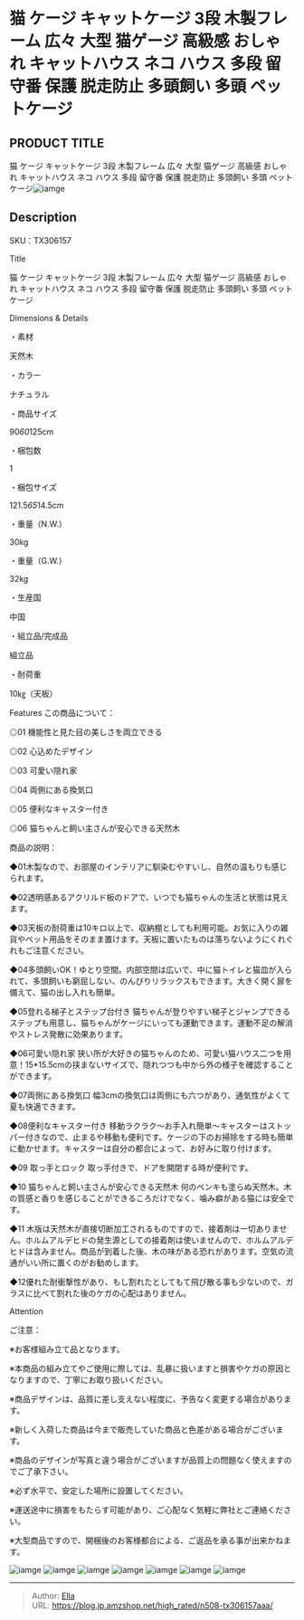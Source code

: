 # 猫 ケージ キャットケージ 3段 木製フレーム 広々 大型 猫ゲージ 高級感 おしゃれ キャットハウス ネコ ハウス 多段 留守番 保護 脱走防止 多頭飼い 多頭 ペットケージ


## PRODUCT TITLE 

猫 ケージ キャットケージ 3段 木製フレーム 広々 大型 猫ゲージ 高級感 おしゃれ キャットハウス ネコ ハウス 多段 留守番 保護 脱走防止 多頭飼い 多頭 ペットケージ![iamge](https://b2bfiles1.gigab2b.cn/image/wkseller/304/20230523_c4a8fbb8b7f1e9e47a9d629420494271.jpg)

## Description

SKU：TX306157

Title

猫 ケージ キャットケージ 3段 木製フレーム 広々 大型 猫ゲージ 高級感 おしゃれ キャットハウス ネコ ハウス 多段 留守番 保護 脱走防止 多頭飼い 多頭 ペットケージ

Dimensions &amp; Details



・素材

天然木

・カラー

ナチュラル

・商品サイズ

90*60*125cm

・梱包数

1

・梱包サイズ

121.5*65*14.5cm

・重量（N.W.）

30kg

・重量（G.W.）

32kg

・生産国

中国

・組立品/完成品

組立品

・耐荷重

10㎏（天板）



Features
この商品について：

◎01 機能性と見た目の美しさを両立できる

◎02 心込めたデザイン

◎03 可愛い隠れ家

◎04 両側にある換気口

◎05 便利なキャスター付き

◎06 猫ちゃんと飼い主さんが安心できる天然木



商品の説明：

◆01木製なので、お部屋のインテリアに馴染むやすいし、自然の温もりも感じられます。



◆02透明感あるアクリルド板のドアで、いつでも猫ちゃんの生活と状態は見えます。



◆03天板の耐荷重は10キロ以上で、収納棚としても利用可能。お気に入りの雑貨やペット用品をそのまま置けます。天板に置いたものは落ちないようにくれぐれもご注意ください。



◆04多頭飼いOK！ゆとり空間。内部空間は広いで、中に猫トイレと猫皿が入られて、多頭飼いも窮屈しない、のんびりリラックスもできます。大きく開く扉を備えて、猫の出し入れも簡単。



◆05登れる梯子とステップ台付き 猫ちゃんが登りやすい梯子とジャンプできるステップも用意し、猫ちゃんがケージにいっても運動できます。運動不足の解消やストレス発散に効果あります。



◆06可愛い隠れ家 狭い所が大好きの猫ちゃんのため、可愛い猫ハウス二つを用意！15*15.5cmの挟まないサイズで、隠れつつも中から外の様子を確認することができます。



◆07両側にある換気口 幅3cmの換気口は両側にも六つがあり、通気性がよくて夏も快適できます。



◆08便利なキャスター付き 移動ラクラク～お手入れ簡単～キャスターはストッパー付きなので、止まるや移動も便利です。ケージの下のお掃除をする時も簡単に動かせます。キャスターは自分の都合によって、お好みに取り付けます。



◆09 取っ手とロック 取っ手付きで、ドアを開閉する時が便利です。



◆10 猫ちゃんと飼い主さんが安心できる天然木 何のペンキも塗らぬ天然木。木の質感と香りを感じることができるころだけでなく、噛み癖がある猫には安全です。



◆11 木版は天然木が直接切断加工されるものですので、接着剤は一切ありません。ホルムアルデヒドの発生源としての接着剤は使いませんので、ホルムアルデヒドは含みません。商品が到着した後、木の味がある恐れがあります。空気の流通がいい所に置くのがお勧めします。

◆12優れた耐衝撃性があり、もし割れたとしてもて飛び散る事も少ないので、ガラスに比べて割れた後のケガの心配はありません。



Attention



ご注意：

※お客様組み立て品となります。

※本商品の組み立てやご使用に際しては、乱暴に扱いますと損害やケガの原因となりますので、丁寧にお取り扱いください。

※商品デザインは、品質に差し支えない程度に、予告なく変更する場合があります。

※新しく入荷した商品は今まで販売していた商品と色差がある場合がございます。

※商品のデザインが写真と違う場合がございますが品質上の問題なく使えますのでご了承下さい。

※必ず水平で、安定した場所に設置してください。

※運送途中に損害をもたらす可能があり、ご心配なく気軽に弊社とご連絡ください。

※大型商品ですので、開梱後のお客様都合による、ご返品を承る事が出来かねます。









![iamge](https://b2bfiles1.gigab2b.cn/image/wkseller/304/20230523_ecea092c637b6c8e0d4d161dbd90c9ba.jpg)
![iamge](https://b2bfiles1.gigab2b.cn/image/wkseller/304/20230523_4da87516a0f57f53417399406ab0ef8d.jpg)
![iamge](https://b2bfiles1.gigab2b.cn/image/wkseller/304/20230523_db8987b44ec05ac0509bb32eb0fee92c.jpg)
![iamge](https://b2bfiles1.gigab2b.cn/image/wkseller/304/20230523_52df9c0008997947e890a732c8127ed1.jpg)
![iamge](https://b2bfiles1.gigab2b.cn/image/wkseller/304/20230523_7838b578db2a1e691a8801022394ce79.jpg)
![iamge](https://b2bfiles1.gigab2b.cn/image/wkseller/304/20230523_ab6e054499cc8a6a48951c0d79a2bb66.jpg)
![iamge](https://b2bfiles1.gigab2b.cn/image/wkseller/304/20230523_681196ca43b89baf29887bf64c4762c7.jpg)


---

> Author: [Ella](https://blog.jp.amzshop.net/)  
> URL: https://blog.jp.amzshop.net/high_rated/n508-tx306157aaa/  

